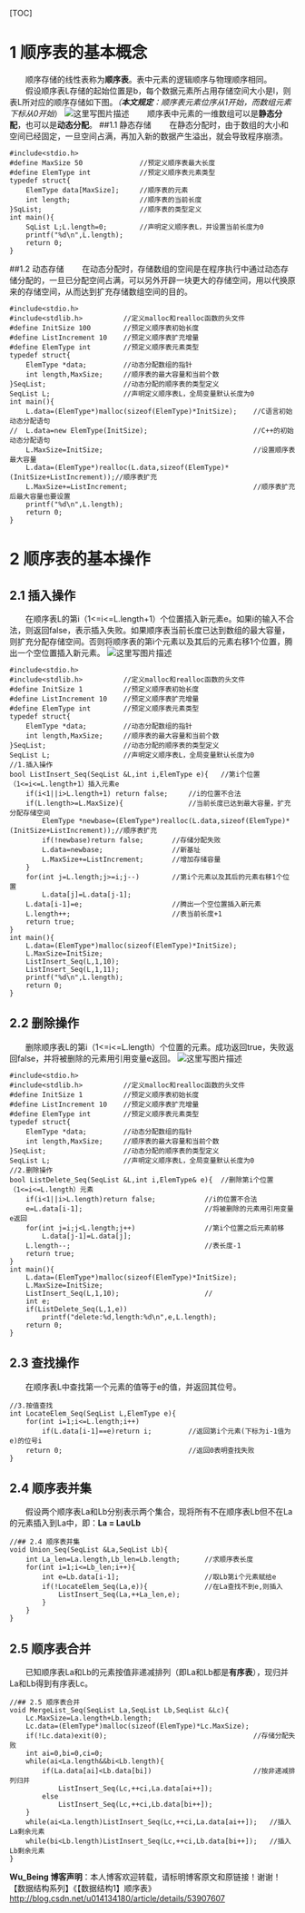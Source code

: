 [TOC]
# 1 顺序表的基本概念
　　顺序存储的线性表称为**顺序表**。表中元素的逻辑顺序与物理顺序相同。
　　假设顺序表L存储的起始位置是b，每个数据元素所占用存储空间大小是l，则表L所对应的顺序存储如下图。*（**本文规定**：顺序表元素位序从1开始，而数组元素下标从0开始*）
![这里写图片描述](http://img.blog.csdn.net/20161228133531522?watermark/2/text/aHR0cDovL2Jsb2cuY3Nkbi5uZXQvdTAxNDEzNDE4MA==/font/5a6L5L2T/fontsize/400/fill/I0JBQkFCMA==/dissolve/70/gravity/SouthEast)
　　顺序表中元素的一维数组可以是**静态分配**，也可以是**动态分配**。
##1.1 静态存储
　　在静态分配时，由于数组的大小和空间已经固定，一旦空间占满，再加入新的数据产生溢出，就会导致程序崩溃。
```
#include<stdio.h>
#define MaxSize 50				//预定义顺序表最大长度
#define ElemType int			//预定义顺序表元素类型
typedef struct{
	ElemType data[MaxSize];		//顺序表的元素
	int length;					//顺序表的当前长度
}SqList;						//顺序表的类型定义
int main(){
	SqList L;L.length=0;		//声明定义顺序表L，并设置当前长度为0
	printf("%d\n",L.length);
	return 0;
}
```
##1.2 动态存储
　　在动态分配时，存储数组的空间是在程序执行中通过动态存储分配的，一旦已分配空间占满，可以另外开辟一块更大的存储空间，用以代换原来的存储空间，从而达到扩充存储数组空间的目的。
```
#include<stdio.h>
#include<stdlib.h>			//定义malloc和realloc函数的头文件
#define InitSize 100		//预定义顺序表初始长度
#define ListIncrement 10	//预定义顺序表扩充增量
#define ElemType int		//预定义顺序表元素类型
typedef struct{
	ElemType *data;			//动态分配数组的指针
	int length,MaxSize;		//顺序表的最大容量和当前个数
}SeqList; 					//动态分配的顺序表的类型定义
SeqList L;					//声明定义顺序表L，全局变量默认长度为0
int main(){
	L.data=(ElemType*)malloc(sizeof(ElemType)*InitSize);	//C语言初始动态分配语句
//	L.data=new ElemType(InitSize);							//C++的初始动态分配语句
	L.MaxSize=InitSize;										//设置顺序表最大容量
	L.data=(ElemType*)realloc(L.data,sizeof(ElemType)*(InitSize+ListIncrement));//顺序表扩充
	L.MaxSize+=ListIncrement;								//顺序表扩充后最大容量也要设置
	printf("%d\n",L.length);
	return 0;
}
```
# 2 顺序表的基本操作
## 2.1 插入操作
　　在顺序表L的第i（1<=i<=L.length+1）个位置插入新元素e。如果i的输入不合法，则返回false，表示插入失败。如果顺序表当前长度已达到数组的最大容量，则扩充分配存储空间。否则将顺序表的第i个元素以及其后的元素右移1个位置，腾出一个空位置插入新元素。
![这里写图片描述](http://img.blog.csdn.net/20161228131502870?watermark/2/text/aHR0cDovL2Jsb2cuY3Nkbi5uZXQvdTAxNDEzNDE4MA==/font/5a6L5L2T/fontsize/400/fill/I0JBQkFCMA==/dissolve/70/gravity/SouthEast)
``` 
#include<stdio.h>
#include<stdlib.h>			//定义malloc和realloc函数的头文件
#define InitSize 1			//预定义顺序表初始长度
#define ListIncrement 10	//预定义顺序表扩充增量
#define ElemType int		//预定义顺序表元素类型
typedef struct{
	ElemType *data;			//动态分配数组的指针
	int length,MaxSize;		//顺序表的最大容量和当前个数
}SeqList; 					//动态分配的顺序表的类型定义
SeqList L;					//声明定义顺序表L，全局变量默认长度为0
//1.插入操作 
bool ListInsert_Seq(SeqList &L,int i,ElemType e){	//第i个位置（1<=i<=L.length+1）插入元素e
	if(i<1||i>L.length+1) return false;		//i的位置不合法
	if(L.length>=L.MaxSize){				//当前长度已达到最大容量，扩充分配存储空间
		ElemType *newbase=(ElemType*)realloc(L.data,sizeof(ElemType)*(InitSize+ListIncrement));//顺序表扩充
		if(!newbase)return false;		//存储分配失败 
		L.data=newbase;					//新基址 
		L.MaxSize+=ListIncrement;		//增加存储容量 
	}
	for(int j=L.length;j>=i;j--)		//第i个元素以及其后的元素右移1个位置
		L.data[j]=L.data[j-1];
	L.data[i-1]=e;						//腾出一个空位置插入新元素
	L.length++;							//表当前长度+1
	return true;
}
int main(){
	L.data=(ElemType*)malloc(sizeof(ElemType)*InitSize);
	L.MaxSize=InitSize;
	ListInsert_Seq(L,1,10);
	ListInsert_Seq(L,1,11);	
	printf("%d\n",L.length);
	return 0;
}
```
## 2.2 删除操作
　　删除顺序表L的第i（1<=i<=L.length）个位置的元素。成功返回true，失败返回false，并将被删除的元素用引用变量e返回。
![这里写图片描述](http://img.blog.csdn.net/20161228131523339?watermark/2/text/aHR0cDovL2Jsb2cuY3Nkbi5uZXQvdTAxNDEzNDE4MA==/font/5a6L5L2T/fontsize/400/fill/I0JBQkFCMA==/dissolve/70/gravity/SouthEast)
``` 
#include<stdio.h>
#include<stdlib.h>			//定义malloc和realloc函数的头文件
#define InitSize 1			//预定义顺序表初始长度
#define ListIncrement 10	//预定义顺序表扩充增量
#define ElemType int		//预定义顺序表元素类型
typedef struct{
	ElemType *data;			//动态分配数组的指针
	int length,MaxSize;		//顺序表的最大容量和当前个数
}SeqList; 					//动态分配的顺序表的类型定义
SeqList L;					//声明定义顺序表L，全局变量默认长度为0
//2.删除操作
bool ListDelete_Seq(SeqList &L,int i,ElemType& e){	//删除第i个位置（1<=i<=L.length）元素
	if(i<1||i>L.length)return false; 			//i的位置不合法
	e=L.data[i-1];								//将被删除的元素用引用变量e返回
	for(int j=i;j<L.length;j++)					//第i个位置之后元素前移
		L.data[j-1]=L.data[j];
	L.length--;									//表长度-1
	return true;
} 
int main(){
	L.data=(ElemType*)malloc(sizeof(ElemType)*InitSize);
	L.MaxSize=InitSize;
	ListInsert_Seq(L,1,10);						//
	int e;
	if(ListDelete_Seq(L,1,e))
		printf("delete:%d,length:%d\n",e,L.length);
	return 0;
}
```
## 2.3 查找操作
　　在顺序表L中查找第一个元素的值等于e的值，并返回其位号。
```
//3.按值查找
int LocateElem_Seq(SeqList L,ElemType e){
	for(int i=1;i<=L.length;i++)
		if(L.data[i-1]==e)return i;			//返回第i个元素(下标为i-1值为e)的位号i
	return 0;								//返回0表明查找失败
}
```
## 2.4 顺序表并集
　　假设两个顺序表La和Lb分别表示两个集合，现将所有不在顺序表Lb但不在La的元素插入到La中，即：**La = La∪Lb**
```
//## 2.4 顺序表并集
void Union_Seq(SeqList &La,SeqList Lb){
	int La_len=La.length,Lb_len=Lb.length;		//求顺序表长度
	for(int i=1;i<=Lb_len;i++){
		int e=Lb.data[i-1];						//取Lb第i个元素赋给e 
		if(!LocateElem_Seq(La,e)){				//在La查找不到e,则插入 
			ListInsert_Seq(La,++La_len,e);
		}
	}
}
```
## 2.5 顺序表合并
　　已知顺序表La和Lb的元素按值非递减排列（即La和Lb都是**有序表**），现归并La和Lb得到有序表Lc。
```
//## 2.5 顺序表合并
void MergeList_Seq(SeqList La,SeqList Lb,SeqList &Lc){
	Lc.MaxSize=La.length+Lb.length;
	Lc.data=(ElemType*)malloc(sizeof(ElemType)*Lc.MaxSize);
	if(!Lc.data)exit(0);									//存储分配失败
	int ai=0,bi=0,ci=0;
	while(ai<La.length&&bi<Lb.length){
		if(La.data[ai]<Lb.data[bi])							//按非递减排列归并 
			ListInsert_Seq(Lc,++ci,La.data[ai++]);
		else 
			ListInsert_Seq(Lc,++ci,Lb.data[bi++]);
	} 
	while(ai<La.length)ListInsert_Seq(Lc,++ci,La.data[ai++]);	//插入La剩余元素 
	while(bi<Lb.length)ListInsert_Seq(Lc,++ci,Lb.data[bi++]);	//插入Lb剩余元素
}
```

**Wu_Being 博客声明**：本人博客欢迎转载，请标明博客原文和原链接！谢谢！ 
【数据结构系列】《【数据结构1】顺序表》http://blog.csdn.net/u014134180/article/details/53907607
